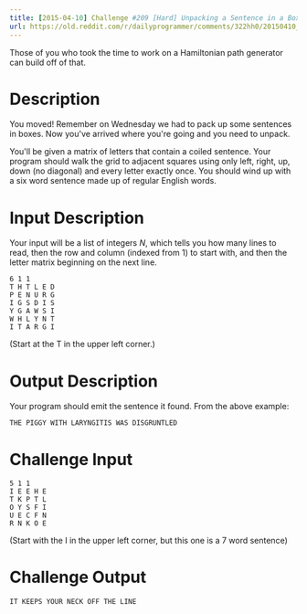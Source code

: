 ```yaml
---
title: [2015-04-10] Challenge #209 [Hard] Unpacking a Sentence in a Box
url: https://old.reddit.com/r/dailyprogrammer/comments/322hh0/20150410_challenge_209_hard_unpacking_a_sentence/
---
```


Those of you who took the time to work on a Hamiltonian path generator can build off of that. 

# Description

You moved! Remember on Wednesday we had to pack up some sentences in boxes. Now you've arrived where you're going and you need to unpack.

You'll be given a matrix of letters that contain a coiled sentence. Your program should walk the grid to adjacent squares using only left, right, up, down (no diagonal) and every letter exactly once. You should wind up with a six word sentence made up of regular English words.

# Input Description

Your input will be a list of integers *N*, which tells you how many lines to read, then the row and column (indexed from 1) to start with, and then the letter matrix beginning on the next line.  

	6 1 1
	T H T L E D 
	P E N U R G
	I G S D I S
	Y G A W S I 
	W H L Y N T
	I T A R G I
		
(Start at the T in the upper left corner.)
		

# Output Description

Your program should emit the sentence it found. From the above example:

    THE PIGGY WITH LARYNGITIS WAS DISGRUNTLED

# Challenge Input

    5 1 1
    I E E H E
    T K P T L
    O Y S F I 
    U E C F N
    R N K O E

(Start with the I in the upper left corner, but this one is a 7 word sentence)

# Challenge Output

    IT KEEPS YOUR NECK OFF THE LINE